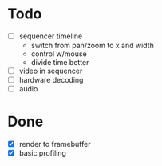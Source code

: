 # Todo
- [ ] sequencer timeline
    - switch from pan/zoom to
    x and width
    - control w/mouse
    - divide time better
- [ ] video in sequencer
- [ ] hardware decoding
- [ ] audio

# Done 
- [x] render to framebuffer
- [x] basic profiling
